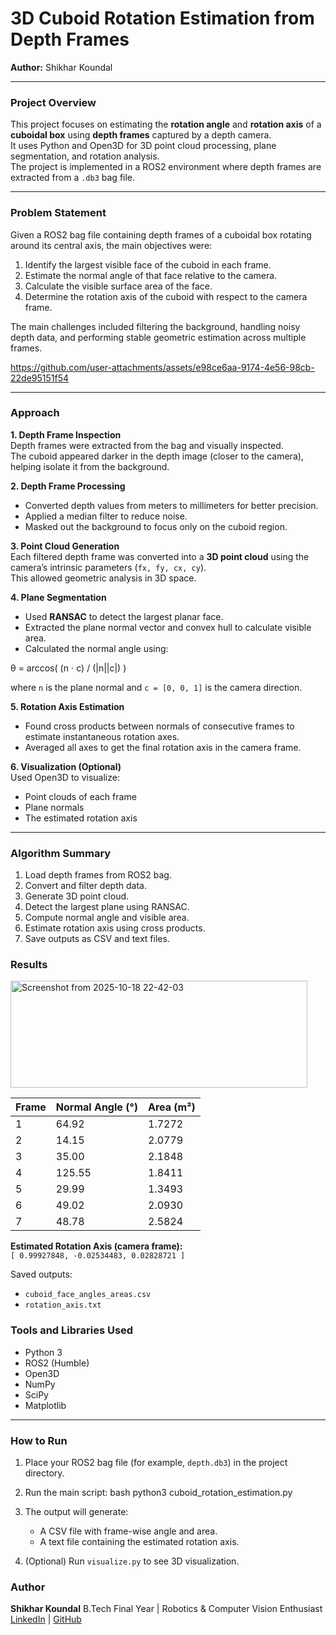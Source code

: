 # 3D Cuboid Rotation Estimation from Depth Frames
**Author:** Shikhar Koundal

---

### Project Overview

This project focuses on estimating the **rotation angle** and **rotation axis** of a **cuboidal box** using **depth frames** captured by a depth camera.  
It uses Python and Open3D for 3D point cloud processing, plane segmentation, and rotation analysis.  
The project is implemented in a ROS2 environment where depth frames are extracted from a `.db3` bag file.

---

### Problem Statement

Given a ROS2 bag file containing depth frames of a cuboidal box rotating around its central axis, the main objectives were:

1. Identify the largest visible face of the cuboid in each frame.  
2. Estimate the normal angle of that face relative to the camera.  
3. Calculate the visible surface area of the face.  
4. Determine the rotation axis of the cuboid with respect to the camera frame.


The main challenges included filtering the background, handling noisy depth data, and performing stable geometric estimation across multiple frames.



https://github.com/user-attachments/assets/e98ce6aa-9174-4e56-98cb-22de95151f54


---

### Approach

**1. Depth Frame Inspection**  
Depth frames were extracted from the bag and visually inspected.  
The cuboid appeared darker in the depth image (closer to the camera), helping isolate it from the background.

**2. Depth Frame Processing**  
- Converted depth values from meters to millimeters for better precision.  
- Applied a median filter to reduce noise.  
- Masked out the background to focus only on the cuboid region.

**3. Point Cloud Generation**  
Each filtered depth frame was converted into a **3D point cloud** using the camera’s intrinsic parameters (`fx, fy, cx, cy`).  
This allowed geometric analysis in 3D space.

**4. Plane Segmentation**  
- Used **RANSAC** to detect the largest planar face.  
- Extracted the plane normal vector and convex hull to calculate visible area.  
- Calculated the normal angle using:



θ = arccos( (n ⋅ c) / (|n||c|) )



where `n` is the plane normal and `c = [0, 0, 1]` is the camera direction.

**5. Rotation Axis Estimation**  
- Found cross products between normals of consecutive frames to estimate instantaneous rotation axes.  
- Averaged all axes to get the final rotation axis in the camera frame.

**6. Visualization (Optional)**  
Used Open3D to visualize:
- Point clouds of each frame  
- Plane normals  
- The estimated rotation axis

---

### Algorithm Summary

1. Load depth frames from ROS2 bag.  
2. Convert and filter depth data.  
3. Generate 3D point cloud.  
4. Detect the largest plane using RANSAC.  
5. Compute normal angle and visible area.  
6. Estimate rotation axis using cross products.  
7. Save outputs as CSV and text files.



### Results

<img width="475" height="171" alt="Screenshot from 2025-10-18 22-42-03" src="https://github.com/user-attachments/assets/c6288e51-3970-46e5-90ca-18e347f3f655" />

| Frame | Normal Angle (°) | Area (m²) |
|--------|------------------|-----------|
| 1 | 64.92 | 1.7272 |
| 2 | 14.15 | 2.0779 |
| 3 | 35.00 | 2.1848 |
| 4 | 125.55 | 1.8411 |
| 5 | 29.99 | 1.3493 |
| 6 | 49.02 | 2.0930 |
| 7 | 48.78 | 2.5824 |

**Estimated Rotation Axis (camera frame):**  
`[ 0.99927848, -0.02534483, 0.02828721 ]`

Saved outputs:  
- `cuboid_face_angles_areas.csv`  
- `rotation_axis.txt`



### Tools and Libraries Used

- Python 3  
- ROS2 (Humble)  
- Open3D  
- NumPy  
- SciPy  
- Matplotlib  

---

### How to Run

1. Place your ROS2 bag file (for example, `depth.db3`) in the project directory.  
2. Run the main script:
bash
 python3 cuboid_rotation_estimation.py


3. The output will generate:

   * A CSV file with frame-wise angle and area.
   * A text file containing the estimated rotation axis.
4. (Optional) Run `visualize.py` to see 3D visualization.


### Author

**Shikhar Koundal**
B.Tech Final Year | Robotics & Computer Vision Enthusiast
[LinkedIn](https://linkedin.com/in/shikharkoundal) | [GitHub](https://github.com/sk1133)
